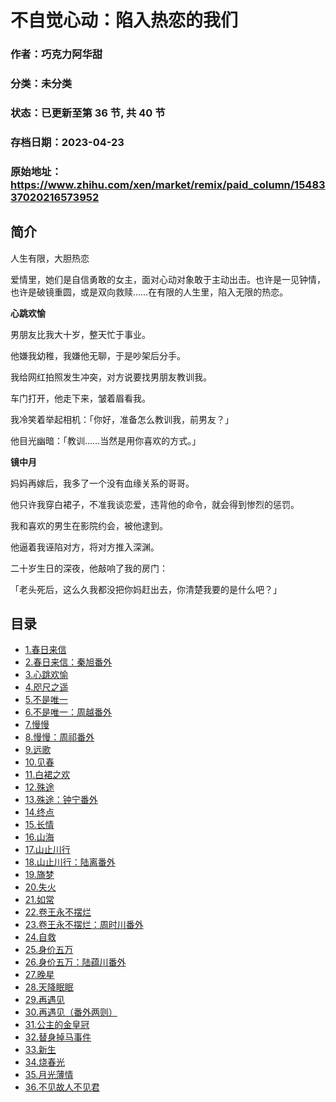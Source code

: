 # 不自觉心动：陷入热恋的我们

### 作者：巧克力阿华甜

### 分类：未分类

### 状态：已更新至第 36 节, 共 40 节

### 存档日期：2023-04-23

### 原始地址：https://www.zhihu.com/xen/market/remix/paid_column/1548337020216573952


## 简介
人生有限，大胆热恋


爱情里，她们是自信勇敢的女主，面对心动对象敢于主动出击。也许是一见钟情，也许是破镜重圆，或是双向救赎……在有限的人生里，陷入无限的热恋。


**心跳欢愉**


男朋友比我大十岁，整天忙于事业。


他嫌我幼稚，我嫌他无聊，于是吵架后分手。


我给网红拍照发生冲突，对方说要找男朋友教训我。


车门打开，他走下来，皱着眉看我。


我冷笑着举起相机：「你好，准备怎么教训我，前男友？」


他目光幽暗：「教训……当然是用你喜欢的方式。」


**镜中月**


妈妈再嫁后，我多了一个没有血缘关系的哥哥。


他只许我穿白裙子，不准我谈恋爱，违背他的命令，就会得到惨烈的惩罚。


我和喜欢的男生在影院约会，被他逮到。


他逼着我诬陷对方，将对方推入深渊。


二十岁生日的深夜，他敲响了我的房门：


「老头死后，这么久我都没把你妈赶出去，你清楚我要的是什么吧？」




## 目录
- [1.春日来信](1.春日来信.md)
- [2.春日来信：秦旭番外](2.春日来信：秦旭番外.md)
- [3.心跳欢愉](3.心跳欢愉.md)
- [4.咫尺之遥](4.咫尺之遥.md)
- [5.不是唯一](5.不是唯一.md)
- [6.不是唯一：周越番外](6.不是唯一：周越番外.md)
- [7.慢慢](7.慢慢.md)
- [8.慢慢：周祁番外](8.慢慢：周祁番外.md)
- [9.远歌](9.远歌.md)
- [10.见春](10.见春.md)
- [11.白裙之欢](11.白裙之欢.md)
- [12.殊途](12.殊途.md)
- [13.殊途：钟宁番外](13.殊途：钟宁番外.md)
- [14.终点](14.终点.md)
- [15.长情](15.长情.md)
- [16.山海](16.山海.md)
- [17.山止川行](17.山止川行.md)
- [18.山止川行：陆离番外](18.山止川行：陆离番外.md)
- [19.旖梦](19.旖梦.md)
- [20.失火](20.失火.md)
- [21.如常](21.如常.md)
- [22.卷王永不摆烂](22.卷王永不摆烂.md)
- [23.卷王永不摆烂：周时川番外](23.卷王永不摆烂：周时川番外.md)
- [24.自救](24.自救.md)
- [25.身价五万](25.身价五万.md)
- [26.身价五万：陆蕴川番外](26.身价五万：陆蕴川番外.md)
- [27.晚星](27.晚星.md)
- [28.天降眠眠](28.天降眠眠.md)
- [29.再遇见](29.再遇见.md)
- [30.再遇见（番外两则）](30.再遇见（番外两则）.md)<!-- 2023-02-08 06:01 -->
- [31.公主的金皇冠](31.公主的金皇冠.md)<!-- 2023-02-08 06:01 -->
- [32.替身掉马事件](32.替身掉马事件.md)<!-- 2023-02-20 07:10 -->
- [33.新生](33.新生.md)<!-- 2023-02-25 10:42 -->
- [34.烧春光](34.烧春光.md)<!-- 2023-03-26 09:41 -->
- [35.月光薄情](35.月光薄情.md)<!-- 2023-04-10 08:02 -->
- [36.不见故人不见君](36.不见故人不见君.md)<!-- 2023-04-23 11:21 -->